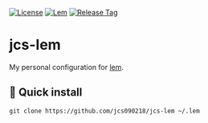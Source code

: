 <a href="https://opensource.org/licenses/BSD-2-Clause"><img src="https://img.shields.io/badge/License-BSD%202--Clause-orange.svg" alt="License"></a>
<a href="https://lem-project.github.io/"><img src="https://img.shields.io/badge/Lem-2.0+-2B3868.svg?logoColor=white" alt="Lem"></a>
<a href="https://github.com/jcs090218/jcs-lem/releases/latest"><img src="https://img.shields.io/github/tag/jcs090218/jcs-lem.svg?label=release&logo=github" alt="Release Tag"></a>

# jcs-lem

My personal configuration for [lem](https://github.com/lem-project/lem).

## 💾 Quick install

```
git clone https://github.com/jcs090218/jcs-lem ~/.lem
```
